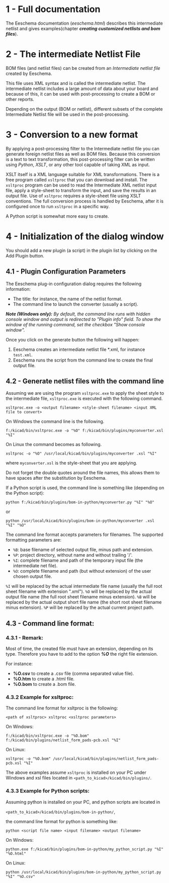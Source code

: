 # 1 - Full documentation

The Eeschema documentation (*eeschema.html*) describes this intermediate netlist and gives examples(chapter ***creating customized netlists and bom files***).

# 2 - The intermediate Netlist File

BOM files (and netlist files) can be created from an *Intermediate netlist file* created by Eeschema.

This file uses XML syntax and is called the intermediate netlist. The intermediate netlist includes a large amount of data about your board and because of this, it can be used with post-processing to create a BOM or other reports.

Depending on the output (BOM or netlist), different subsets of the complete Intermediate Netlist file will be used in the post-processing.

# 3 - Conversion to a new format

By applying a post-processing filter to the Intermediate netlist file you can generate foreign netlist files as well as BOM files. Because this conversion is a text to text transformation, this post-processing filter can be written using *Python*, *XSLT*, or any other tool capable of taking XML as input.

XSLT itself is a XML language suitable for XML transformations. There is a free program called `xsltproc` that you can download and install. The `xsltproc` program can be used to read the Intermediate XML netlist input file, apply a style-sheet to transform the input, and save the results in an output file. Use of `xsltproc` requires a style-sheet file using XSLT conventions. The full conversion process is handled by Eeschema, after it is configured once to run `xsltproc` in a specific way.

A Python script is somewhat more easy to create.

# 4 - Initialization of the dialog window

You should add a new plugin (a script) in the plugin list by clicking on the Add Plugin button.

## 4.1 - Plugin Configuration Parameters

The Eeschema plug-in configuration dialog requires the following information:

 * The title: for instance, the name of the netlist format.
 * The command line to launch the converter (usually a script).

***Note (Windows only):***
*By default, the command line runs with hidden console window and output is redirected to "Plugin info" field. To show the window of the running command, set the checkbox "Show console window".*

Once you click on the generate button the following will happen:

1. Eeschema creates an intermediate netlist file \*.xml, for instance `test.xml`.
2. Eeschema runs the script from the command line to create the final output file.

## 4.2 - Generate netlist files with the command line

Assuming we are using the program `xsltproc.exe` to apply the sheet style to the intermediate file, `xsltproc.exe` is executed with the following command.

```
xsltproc.exe -o <output filename> <style-sheet filename> <input XML file to convert>
```

On Windows the command line is the following.

```
f:/kicad/bin/xsltproc.exe -o "%O" f:/kicad/bin/plugins/myconverter.xsl "%I"
```

On Linux the command becomes as following.

```
xsltproc -o "%O" /usr/local/kicad/bin/plugins/myconverter .xsl "%I"
```
where `myconverter.xsl` is the style-sheet that you are applying.

Do not forget the double quotes around the file names, this allows them to have spaces after the substitution by Eeschema.

If a Python script is used, the command line is something like (depending on the Python script):

```
python f:/kicad/bin/plugins/bom-in-python/myconverter.py "%I" "%O"
```

or

```
python /usr/local/kicad/bin/plugins/bom-in-python/myconverter .xsl "%I" "%O"
```

The command line format accepts parameters for filenames. The supported formatting parameters are:

 * `%B`: base filename of selected output file, minus path and extension.
 * `%P`: project directory, without name and without trailing '/'.
 * `%I`: complete filename and path of the temporary input file
(the intermediate net file).
 * `%O`: complete filename and path (but without extension) of the user
chosen output file.

`%I` will be replaced by the actual intermediate file name (usually the full root sheet filename with extension ".xml").
`%O` will be replaced by the actual output file name (the full root sheet filename minus extension).
`%B` will be replaced by the actual output short file name (the short root sheet filename minus extension).
`%P` will be replaced by the actual current project path.

## 4.3 - Command line format:

### 4.3.1 - Remark:

Most of time, the created file must have an extension, depending on its type.
Therefore you have to add to the option ***%O*** the right file extension.

For instance:

 * **%O.csv** to create a .csv file (comma separated value file).
 * **%O.htm** to create a .html file.
 * **%O.bom** to create a .bom file.

### 4.3.2 Example for xsltproc:

The command line format for xsltproc is the following:

```
<path of xsltproc> xsltproc <xsltproc parameters>
```

On Windows:
```
f:/kicad/bin/xsltproc.exe -o "%O.bom" f:/kicad/bin/plugins/netlist_form_pads-pcb.xsl "%I"
```

On Linux:
```
xsltproc -o "%O.bom" /usr/local/kicad/bin/plugins/netlist_form_pads-pcb.xsl "%I"
```

The above examples assume `xsltproc` is installed on your PC under Windows and xsl files located in `<path_to_kicad>/kicad/bin/plugins/`.


### 4.3.3 Example for Python scripts:

Assuming python is installed on your PC, and python scripts are located in

 `<path_to_kicad>/kicad/bin/plugins/bom-in-python/`,

the command line format for python is something like:

```
python <script file name> <input filename> <output filename>
```

On Windows:
```
python.exe f:/kicad/bin/plugins/bom-in-python/my_python_script.py "%I" "%O.html"
```

On Linux:
```
python /usr/local/kicad/bin/plugins/bom-in-python/my_python_script.py "%I" "%O.csv"
```
